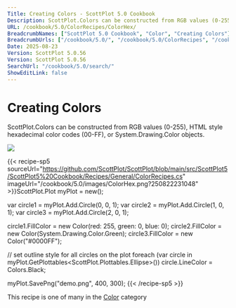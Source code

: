 ```yaml
---
Title: Creating Colors - ScottPlot 5.0 Cookbook
Description: ScottPlot.Colors can be constructed from RGB values (0-255), HTML style hexadecimal color codes (00-FF), or System.Drawing.Color objects.
URL: /cookbook/5.0/ColorRecipes/ColorHex/
BreadcrumbNames: ["ScottPlot 5.0 Cookbook", "Color", "Creating Colors"]
BreadcrumbUrls: ["/cookbook/5.0/", "/cookbook/5.0/ColorRecipes", "/cookbook/5.0/ColorRecipes/ColorHex"]
Date: 2025-08-23
Version: ScottPlot 5.0.56
Version: ScottPlot 5.0.56
SearchUrl: "/cookbook/5.0/search/"
ShowEditLink: false
---
```



<div class='d-flex align-items-center mt-5'>
<h1 class='me-2 text-dark my-0 border-0'>Creating Colors</h1>
</div>

ScottPlot.Colors can be constructed from RGB values (0-255), HTML style hexadecimal color codes (00-FF), or System.Drawing.Color objects.

[![](/cookbook/5.0/images/ColorHex.png?250822231048)](/cookbook/5.0/images/ColorHex.png?250822231048)

{{< recipe-sp5 sourceUrl="https://github.com/ScottPlot/ScottPlot/blob/main/src/ScottPlot5/ScottPlot5%20Cookbook/Recipes/General/ColorRecipes.cs" imageUrl="/cookbook/5.0/images/ColorHex.png?250822231048" >}}ScottPlot.Plot myPlot = new();

var circle1 = myPlot.Add.Circle(0, 0, 1);
var circle2 = myPlot.Add.Circle(1, 0, 1);
var circle3 = myPlot.Add.Circle(2, 0, 1);

circle1.FillColor = new Color(red: 255, green: 0, blue: 0);
circle2.FillColor = new Color(System.Drawing.Color.Green);
circle3.FillColor = new Color("#0000FF");

// set outline style for all circles on the plot
foreach (var circle in myPlot.GetPlottables&lt;ScottPlot.Plottables.Ellipse&gt;())
    circle.LineColor = Colors.Black;

myPlot.SavePng("demo.png", 400, 300);
{{< /recipe-sp5 >}}

<div class='my-5 text-center'>This recipe is one of many in the <a href='/cookbook/5.0/ColorRecipes'>Color</a> category</div>


